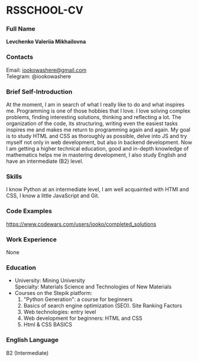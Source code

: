 # RSSCHOOL-CV

### Full Name
**Levchenko Valeriia Mikhailovna**
### Contacts
Email: iookowashere@gmail.com <br>
Telegram: @iookowashere
### Brief Self-Introduction
At the moment, I am in search of what I really like to do and what inspires me. Programming is one of those hobbies that I love.
  I love solving complex problems, finding interesting solutions, thinking and reflecting a lot. The organization of the code, its structuring, writing even the easiest tasks inspires me and makes me return to programming again and again.
  My goal is to study HTML and CSS as thoroughly as possible, delve into JS and try myself not only in web development, but also in backend development.
  Now I am getting a higher technical education, good and in-depth knowledge of mathematics helps me in mastering development, I also study English and have an intermediate (B2) level.
### Skills
I know Python at an intermediate level, I am well acquainted with HTMl and CSS, I know a little JavaScript and Git.
### Code Examples
https://www.codewars.com/users/iooko/completed_solutions
### Work Experience 
None
### Education 
<ul>
   <li>University: Mining University <br>
   Specialty: Materials Science and Technologies of New Materials
   </li>
  <li>Courses on the Stepik platform:
<ol>
  <li>"Python Generation": a course for beginners</li>
  <li>Basics of search engine optimization (SEO). Site Ranking Factors</li>
  <li>Web technologies: entry level</li>
  <li>Web development for beginners: HTML and CSS</li>
  <li>Html & CSS BASICS</li>
</ol>
  </li>
</ul>

### English Language
 B2 (Intermediate)
